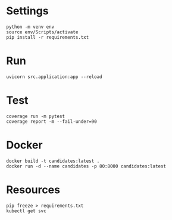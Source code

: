 # Settings
```
python -m venv env
source env/Scripts/activate
pip install -r requirements.txt 
```

# Run
```
uvicorn src.application:app --reload
```

# Test
```
coverage run -m pytest
coverage report -m --fail-under=90
```

# Docker
```
docker build -t candidates:latest .
docker run -d --name candidates -p 80:8000 candidates:latest
```

# Resources
```
pip freeze > requirements.txt
kubectl get svc
```
